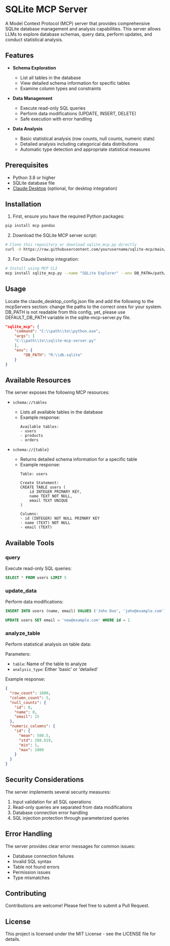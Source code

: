 # SQLite MCP Server

A Model Context Protocol (MCP) server that provides comprehensive SQLite database management and analysis capabilities. This server allows LLMs to explore database schemas, query data, perform updates, and conduct statistical analysis.

## Features

- **Schema Exploration**
  - List all tables in the database
  - View detailed schema information for specific tables
  - Examine column types and constraints

- **Data Management**
  - Execute read-only SQL queries
  - Perform data modifications (UPDATE, INSERT, DELETE)
  - Safe execution with error handling

- **Data Analysis**
  - Basic statistical analysis (row counts, null counts, numeric stats)
  - Detailed analysis including categorical data distributions
  - Automatic type detection and appropriate statistical measures

## Prerequisites

- Python 3.8 or higher
- SQLite database file
- [Claude Desktop](https://claude.ai/download) (optional, for desktop integration)

## Installation

1. First, ensure you have the required Python packages:

```bash
pip install mcp pandas
```

2. Download the SQLite MCP server script:

```bash
# Clone this repository or download sqlite_mcp.py directly
curl -O https://raw.githubusercontent.com/yourusername/sqlite-mcp/main/sqlite_mcp.py
```

3. For Claude Desktop integration:

```bash
# Install using MCP CLI
mcp install sqlite_mcp.py --name "SQLite Explorer" --env DB_PATH=/path/to/your/database.sqlite
```

## Usage

Locate the claude_desktop_config.json file and add the following to the mcpServers section:
change the paths to the correct ones for your system. DB_PATH is not readable from this config, yet, please  use DEFAULT_DB_PATH variable in the sqlite-mcp-server.py file.
```json
"sqlite_mcp": {
    "command": "C:\\path\\to\\python.exe",
    "args": [
    "C:\\path\\to\\sqlite-mcp-server.py"
    ],
    "env": {
        "DB_PATH": "R:\\db.sqlite"
    }
}
```

## Available Resources

The server exposes the following MCP resources:

- `schema://tables`
  - Lists all available tables in the database
  - Example response:
    ```
    Available tables:
    - users
    - products
    - orders
    ```

- `schema://{table}`
  - Returns detailed schema information for a specific table
  - Example response:
    ```
    Table: users
    
    Create Statement:
    CREATE TABLE users (
        id INTEGER PRIMARY KEY,
        name TEXT NOT NULL,
        email TEXT UNIQUE
    )
    
    Columns:
    - id (INTEGER) NOT NULL PRIMARY KEY
    - name (TEXT) NOT NULL
    - email (TEXT)
    ```

## Available Tools

### query

Execute read-only SQL queries:

```sql
SELECT * FROM users LIMIT 5
```

### update_data

Perform data modifications:

```sql
INSERT INTO users (name, email) VALUES ('John Doe', 'john@example.com')
```

```sql
UPDATE users SET email = 'new@example.com' WHERE id = 1
```

### analyze_table

Perform statistical analysis on table data:

Parameters:
- `table`: Name of the table to analyze
- `analysis_type`: Either 'basic' or 'detailed'

Example response:
```json
{
  "row_count": 1000,
  "column_count": 5,
  "null_counts": {
    "id": 0,
    "name": 0,
    "email": 15
  },
  "numeric_columns": {
    "id": {
      "mean": 500.5,
      "std": 288.819,
      "min": 1,
      "max": 1000
    }
  }
}
```

## Security Considerations

The server implements several security measures:

1. Input validation for all SQL operations
2. Read-only queries are separated from data modifications
3. Database connection error handling
4. SQL injection protection through parameterized queries

## Error Handling

The server provides clear error messages for common issues:

- Database connection failures
- Invalid SQL syntax
- Table not found errors
- Permission issues
- Type mismatches

## Contributing

Contributions are welcome! Please feel free to submit a Pull Request.

## License

This project is licensed under the MIT License - see the LICENSE file for details.
